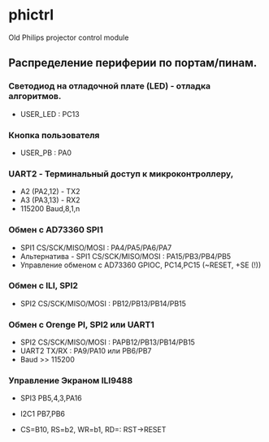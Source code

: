 # phictrl
Old Philips projector control module



## Распределение периферии по портам/пинам.

### Светодиод на отладочной плате (LED) - отладка алгоритмов.

  - USER_LED : PC13

### Кнопка пользователя

  - USER_PB : PA0

### UART2 - Терминальный доступ к микроконтроллеру,

  - A2 (PA2,12) - TX2
  - A3 (PA3,13) - RX2
  - 115200 Baud,8,1,n

### Обмен с AD73360 SPI1

 - SPI1 CS/SCK/MISO/MOSI : PA4/PA5/PA6/PA7
 - Альтернатива - SPI1 CS/SCK/MISO/MOSI : PA15/PB3/PB4/PB5
 - Управление обменом c AD73360 GPIOC, PC14,PC15 (~RESET, +SE (!))

### Обмен с ILI, SPI2

 - SPI2 CS/SCK/MISO/MOSI : PB12/PB13/PB14/PB15

### Обмен с Orenge PI, SPI2 или UART1

 - SPI2 CS/SCK/MISO/MOSI : PAPB12/PB13/PB14/PB15
 - UART2 TX/RX : PA9/PA10 или PB6/PB7
 - Baud >> 115200

### Управление Экраном ILI9488

 - SPI3 PB5,4,3,PA16
 - I2C1 PB7,PB6

 - CS=B10, RS=b2, WR=b1, RD=:    RST->RESET
